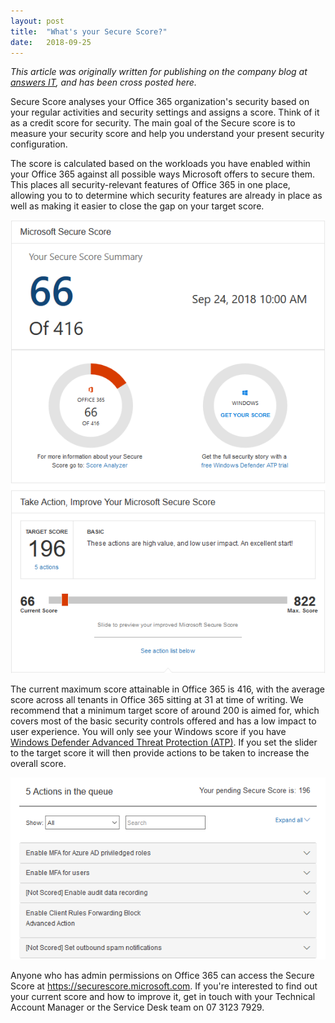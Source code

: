 ```yaml
---
layout: post
title:  "What's your Secure Score?"
date:   2018-09-25
---
```

*This article was originally written for publishing on the company blog at [answers IT](https://answersit.com.au), and has been cross posted here.*

Secure Score analyses your Office 365 organization's security based on your regular activities and security settings and assigns a score. Think of it as a credit score for security. The main goal of the Secure score is to measure your security score and help you understand your present security configuration.

The score is calculated based on the workloads you have enabled within your Office 365 against all possible ways Microsoft offers to secure them. This places all security-relevant features of Office 365 in one place, allowing you to to determine which security features are already in place as well as making it easier to close the gap on your target score.

![Secure Score](/assets/images/whats-your-secure-score/securescore.png)

The current maximum score attainable in Office 365 is 416, with the average score across all tenants in Office 365 sitting at 31 at time of writing. We recommend that a minimum target score of around 200 is aimed for, which covers most of the basic security controls offered and has a low impact to user experience. You will only see your Windows score if you have [Windows Defender Advanced Threat Protection (ATP)](https://docs.microsoft.com/en-us/windows/security/threat-protection/windows-defender-atp/windows-defender-advanced-threat-protection). If you set the slider to the target score it will then provide actions to be taken to increase the overall score.

![Actions](/assets/images/whats-your-secure-score/actions.png)

Anyone who has admin permissions on Office 365 can access the Secure Score at https://securescore.microsoft.com. If you're interested to find out your current score and how to improve it, get in touch with your Technical Account Manager or the Service Desk team on 07 3123 7929.